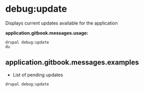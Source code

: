 # debug:update
Displays current updates available for the application

**application.gitbook.messages.usage:**
```
drupal debug:update
du
```

## application.gitbook.messages.examples
* List of pending updates
```
drupal debug:update
```
